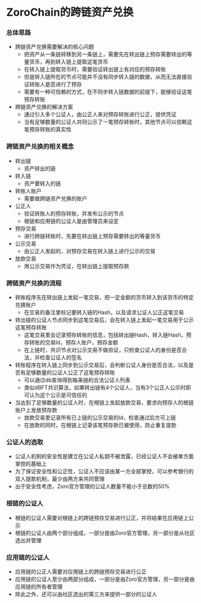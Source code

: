 # ZoroChain的跨链资产兑换
### 总体思路
* 跨链资产兑换需要解决的核心问题
  * 把资产从一条链转移到另一条链上，需要先在转出链上预存需要转出的等量货币，再到转入链上提取这笔货币
  * 在转入链上提取货币时，需要验证转出链上有对应的预存转账
  * 但是转入链所在的节点可能并不没有同步转入链的数据，从而无法直接验证转账人是否进行了预存
  * 需要有一种可信赖的方式，在不同步转入链数据的前提下，能够验证这笔预存转账 
* 跨链资产兑换的解决方案
  * 通过引入多个公证人，由公正人来对预存转账进行公正，提供凭证
  * 当有足够数量的公证人共同公示了一笔预存转账时，其他节点可以信赖这笔预存转账的真实性

### 跨链资产兑换的相关概念
* 转出链
  * 资产转出的链
* 转入链
  * 资产要转入的链
* 转账人账户
  * 需要做跨链资产兑换的账户
* 公正人
  * 验证转账人的预存转账，并发布公示的节点
  * 根链和应用链的公证人是由管理员来设定
* 预存交易
  * 进行跨链转账时，先要在转出链上预存需要转出的等量货币
* 公示交易
  * 由公正人发起的，对预存交易在转入链上进行公示的交易
* 放款交易
  * 用公示交易作为凭证，在转出链上提取预存款

### 跨链资产兑换的流程
* 转账程序先在转出链上发起一笔交易，把一定金额的货币转入到该货币的特定兑换账户
  * 在交易的备注里标记要转入链的Hash，以及请求公证人公正这笔交易
* 转出链的公证人节点同步到这笔交易后，会在转入链上发起一笔交易用于公示这笔预存转账
  * 这笔交易里会记录预存转账的信息，包括转出链Hash，转入链Hash，预存转账的交易Id，预存人账户，预存金额
  * 在上链时，共识节点对公示交易不做验证，只检查公证人的身份是否合法，并检查公证人的签名
* 转账程序在转入链上同步到公示交易后，会判断公证人身份是否合法，以及是否有足够数量的公证人公正了这笔预存转账
  * 可以通过db查询得到每条链的合法公证人列表
  * 类似dBFT共识算法，如果转出链有4个公证人，当有3个公正人公示时即可认为这个公示是可信任的
* 当达到了足够数量的公证人时，在根链上发起放款交易，要求向预存人的根链账户上发放预存款
  * 放款交易里记录所有已上链的公示交易的Id，检查通过后方可上链
  * 在放款的同时，在根链上记录该笔预存款已被使用，防止重复提款

### 公证人的选取
* 公证人机制的安全性是建立在公证人私钥不被泄露，已经公证人不会被单方面掌控的基础上
* 为了保证安全性和公正性，公证人不应该由某一方全部掌控，可以参考银行的双人提款机制，最少由两方来共同管理
* 出于安全性考虑，Zoro官方管理的公证人数量不能小于总数的50%

### 根链的公证人
* 根链的公证人需要对根链上的跨链预存交易进行公正，并将结果在应用链上公示
* 根链的公证人由两个部分组成，一部分是由Zoro官方管理，另一部分是从社区选出并管理

### 应用链的公证人
* 应用链的公正人需要对应用链上的跨链预存交易进行公正
* 应用链的公证人至少由两部分组成，一部分是由Zoro官方管理，另一部分是由应用链的所有者管理
* 除此之外，还可以由社区选出的第三方来提供一部分的公证人
